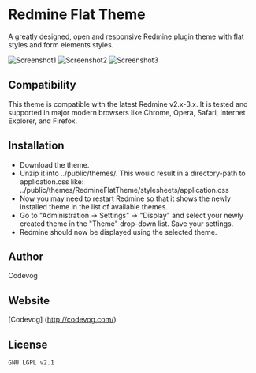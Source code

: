 # Redmine Flat Theme

A greatly designed, open and responsive Redmine plugin theme with flat styles and form elements styles.

![Screenshot1](http://i.imgur.com/HMY2UtJ.jpg "Screenshot1") 
![Screenshot2](http://i.imgur.com/8iZCpLg.jpg "Screenshot2")
![Screenshot3](http://i.imgur.com/2EiWcKv.jpg "Screenshot3")

## Compatibility
This theme is compatible with the latest Redmine v2.x-3.x. It is tested and supported in major modern browsers like Chrome, Opera, Safari, Internet Explorer, and Firefox.

## Installation
* Download the theme.
* Unzip it into ../public/themes/. This would result in a directory-path to application.css like: 
../public/themes/RedmineFlatTheme/stylesheets/application.css
* Now you may need to restart Redmine so that it shows the newly installed theme in the list of available themes.
* Go to "Administration -> Settings" -> "Display" and select your newly created theme in the "Theme" drop-down list. Save your settings.
* Redmine should now be displayed using the selected theme.

## Author
Codevog
## Website

[Codevog] (http://codevog.com/)

## License
````
GNU LGPL v2.1
````